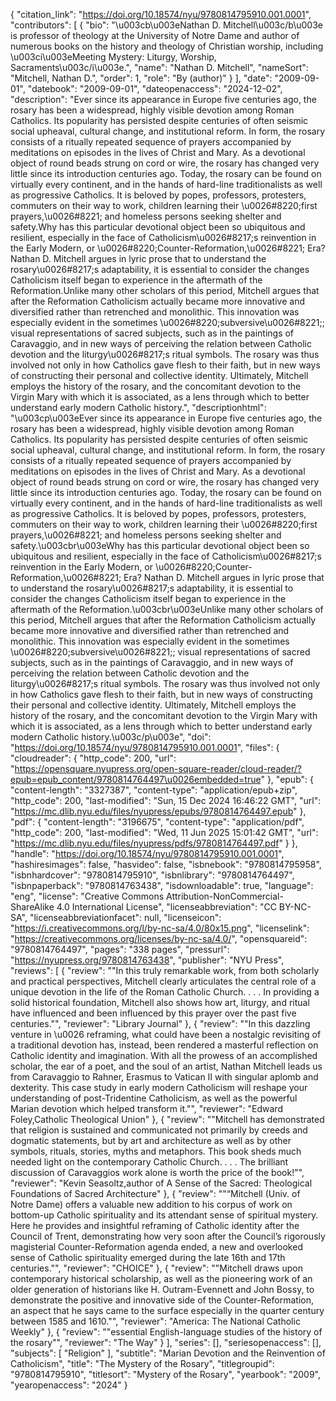 {
   "citation_link": "https://doi.org/10.18574/nyu/9780814795910.001.0001",
   "contributors": [
     {
       "bio": "\u003cb\u003eNathan D. Mitchell\u003c/b\u003e is professor of theology at the University of Notre Dame and author of numerous books on the history and theology of Christian worship, including \u003ci\u003eMeeting Mystery: Liturgy, Worship, Sacraments\u003c/i\u003e.",
       "name": "Nathan D. Mitchell",
       "nameSort": "Mitchell, Nathan D.",
       "order": 1,
       "role": "By (author)"
     }
   ],
   "date": "2009-09-01",
   "datebook": "2009-09-01",
   "dateopenaccess": "2024-12-02",
   "description": "Ever since its appearance in Europe five centuries ago, the rosary has been a widespread, highly visible devotion among Roman Catholics. Its popularity has persisted despite centuries of often seismic social upheaval, cultural change, and institutional reform. In form, the rosary consists of a ritually repeated sequence of prayers accompanied by meditations on episodes in the lives of Christ and Mary. As a devotional object of round beads strung on cord or wire, the rosary has changed very little since its introduction centuries ago. Today, the rosary can be found on virtually every continent, and in the hands of hard-line traditionalists as well as progressive Catholics. It is beloved by popes, professors, protesters, commuters on their way to work, children learning their \u0026#8220;first prayers,\u0026#8221; and homeless persons seeking shelter and safety.Why has this particular devotional object been so ubiquitous and resilient, especially in the face of Catholicism\u0026#8217;s reinvention in the Early Modern, or \u0026#8220;Counter-Reformation,\u0026#8221; Era? Nathan D. Mitchell argues in lyric prose that to understand the rosary\u0026#8217;s adaptability, it is essential to consider the changes Catholicism itself began to experience in the aftermath of the Reformation.Unlike many other scholars of this period, Mitchell argues that after the Reformation Catholicism actually became more innovative and diversified rather than retrenched and monolithic. This innovation was especially evident in the sometimes \u0026#8220;subversive\u0026#8221;; visual representations of sacred subjects, such as in the paintings of Caravaggio, and in new ways of perceiving the relation between Catholic devotion and the liturgy\u0026#8217;s ritual symbols. The rosary was thus involved not only in how Catholics gave flesh to their faith, but in new ways of constructing their personal and collective identity. Ultimately, Mitchell employs the history of the rosary, and the concomitant devotion to the Virgin Mary with which it is associated, as a lens through which to better understand early modern Catholic history.",
   "descriptionhtml": "\u003cp\u003eEver since its appearance in Europe five centuries ago, the rosary has been a widespread, highly visible devotion among Roman Catholics. Its popularity has persisted despite centuries of often seismic social upheaval, cultural change, and institutional reform. In form, the rosary consists of a ritually repeated sequence of prayers accompanied by meditations on episodes in the lives of Christ and Mary. As a devotional object of round beads strung on cord or wire, the rosary has changed very little since its introduction centuries ago. Today, the rosary can be found on virtually every continent, and in the hands of hard-line traditionalists as well as progressive Catholics. It is beloved by popes, professors, protesters, commuters on their way to work, children learning their \u0026#8220;first prayers,\u0026#8221; and homeless persons seeking shelter and safety.\u003cbr\u003eWhy has this particular devotional object been so ubiquitous and resilient, especially in the face of Catholicism\u0026#8217;s reinvention in the Early Modern, or \u0026#8220;Counter-Reformation,\u0026#8221; Era? Nathan D. Mitchell argues in lyric prose that to understand the rosary\u0026#8217;s adaptability, it is essential to consider the changes Catholicism itself began to experience in the aftermath of the Reformation.\u003cbr\u003eUnlike many other scholars of this period, Mitchell argues that after the Reformation Catholicism actually became more innovative and diversified rather than retrenched and monolithic. This innovation was especially evident in the sometimes \u0026#8220;subversive\u0026#8221;; visual representations of sacred subjects, such as in the paintings of Caravaggio, and in new ways of perceiving the relation between Catholic devotion and the liturgy\u0026#8217;s ritual symbols. The rosary was thus involved not only in how Catholics gave flesh to their faith, but in new ways of constructing their personal and collective identity. Ultimately, Mitchell employs the history of the rosary, and the concomitant devotion to the Virgin Mary with which it is associated, as a lens through which to better understand early modern Catholic history.\u003c/p\u003e",
   "doi": "https://doi.org/10.18574/nyu/9780814795910.001.0001",
   "files": {
     "cloudreader": {
       "http_code": 200,
       "url": "https://opensquare.nyupress.org/open-square-reader/cloud-reader/?epub=epub_content/9780814764497\u0026embedded=true"
     },
     "epub": {
       "content-length": "3327387",
       "content-type": "application/epub+zip",
       "http_code": 200,
       "last-modified": "Sun, 15 Dec 2024 16:46:22 GMT",
       "url": "https://mc.dlib.nyu.edu/files/nyupress/epubs/9780814764497.epub"
     },
     "pdf": {
       "content-length": "3196675",
       "content-type": "application/pdf",
       "http_code": 200,
       "last-modified": "Wed, 11 Jun 2025 15:01:42 GMT",
       "url": "https://mc.dlib.nyu.edu/files/nyupress/pdfs/9780814764497.pdf"
     }
   },
   "handle": "https://doi.org/10.18574/nyu/9780814795910.001.0001",
   "hashiresimages": false,
   "hasvideo": false,
   "isbnebook": "9780814795958",
   "isbnhardcover": "9780814795910",
   "isbnlibrary": "9780814764497",
   "isbnpaperback": "9780814763438",
   "isdownloadable": true,
   "language": "eng",
   "license": "Creative Commons Attribution-NonCommercial-ShareAlike 4.0 International License",
   "licenseabbreviation": "CC BY-NC-SA",
   "licenseabbreviationfacet": null,
   "licenseicon": "https://i.creativecommons.org/l/by-nc-sa/4.0/80x15.png",
   "licenselink": "https://creativecommons.org/licenses/by-nc-sa/4.0/",
   "opensquareid": "9780814764497",
   "pages": "338 pages",
   "pressurl": "https://nyupress.org/9780814763438",
   "publisher": "NYU Press",
   "reviews": [
     {
       "review": "\"In this truly remarkable work, from both scholarly and practical perspectives, Mitchell clearly articulates the central role of a unique devotion in the life of the Roman Catholic Church. . . . In providing a solid historical foundation, Mitchell also shows how art, liturgy, and ritual have influenced and been influenced by this prayer over the past five centuries.\"",
       "reviewer": "Library Journal"
     },
     {
       "review": "\"In this dazzling venture in \u0026 reframing, what could have been a nostalgic revisiting of a traditional devotion has, instead, been rendered a masterful reflection on Catholic identity and imagination. With all the prowess of an accomplished scholar, the ear of a poet, and the soul of an artist, Nathan Mitchell leads us from Caravaggio to Rahner, Erasmus to Vatican II with singular aplomb and dexterity. This case study in early modern Catholicism will reshape your understanding of post-Tridentine Catholicism, as well as the powerful Marian devotion which helped transform it.\"",
       "reviewer": "Edward Foley,Catholic Theological Union"
     },
     {
       "review": "\"Mitchell has demonstrated that religion is sustained and communicated not primarily by creeds and dogmatic statements, but by art and architecture as well as by other symbols, rituals, stories, myths and metaphors. This book sheds much needed light on the contemporary Catholic Church. . . . The brilliant discussion of Caravaggios work alone is worth the price of the book!\"",
       "reviewer": "Kevin Seasoltz,author of A Sense of the Sacred: Theological Foundations of Sacred Architecture"
     },
     {
       "review": "\"“Mitchell (Univ. of Notre Dame) offers a valuable new addition to his corpus of work on bottom-up Catholic spirituality and its attendant sense of spiritual mystery. Here he provides and insightful reframing of Catholic identity after the Council of Trent, demonstrating how very soon after the Council’s rigorously magisterial Counter-Reformation agenda ended, a new and overlooked sense of Catholic spirituality emerged during the late 16th and 17th centuries.\"",
       "reviewer": "CHOICE"
     },
     {
       "review": "\"Mitchell draws upon contemporary historical scholarship, as well as the pioneering work of an older generation of historians like H. Outram-Evennett and John Bossy, to demonstrate the positive and innovative side of the Counter-Reformation, an aspect that he says came to the surface especially in the quarter century between 1585 and 1610.\"",
       "reviewer": "America: The National Catholic Weekly"
     },
     {
       "review": "\"essential English-language studies of the history of the rosary\"",
       "reviewer": "The Way"
     }
   ],
   "series": [],
   "seriesopenaccess": [],
   "subjects": [
     "Religion"
   ],
   "subtitle": "Marian Devotion and the Reinvention of Catholicism",
   "title": "The Mystery of the Rosary",
   "titlegroupid": "9780814795910",
   "titlesort": "Mystery of the Rosary",
   "yearbook": "2009",
   "yearopenaccess": "2024"
 }
